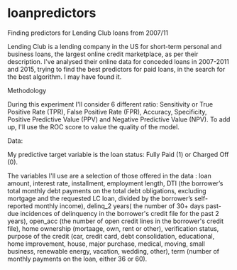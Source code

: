 # loanpredictors
Finding predictors for Lending Club loans from 2007/11 

Lending Club is a lending company in the US for short-term personal and business loans, the largest online credit marketplace, as per their description. I've analysed their online data for conceded loans in 2007-2011 and 2015, trying to find the best predictors for paid loans, in the search for the best algorithm. I may have found it. 



Methodology

During this experiment I'll consider 6 different ratio: Sensitivity or True Positive Rate (TPR), False Positive Rate (FPR), Accuracy, Specificity, Positive Predictive Value (PPV) and Negative Predictive Value (NPV). To add up, I'll use the ROC score to value the quality of the model.

Data:

My predictive target variable is the loan status: Fully Paid (1) or Charged Off (0).

The variables I'll use are a selection of those offered in the data : loan amount, interest rate, installment, employment length, DTI (the borrower’s total monthly debt payments on the total debt obligations, excluding mortgage and the requested LC loan, divided by the borrower’s self-reported monthly income), delinq_2 years( the number of 30+ days past-due incidences of delinquency in the borrower's credit file for the past 2 years), open_acc (the number of open credit lines in the borrower's credit file), home ownership (mortaage, own, rent or other), verification status, purpose of the credit (car, credit card, debt consolidation, educational, home improvement, house, major purchase, medical, moving, small business, renewable energy, vacation, wedding, other),  term (number of monthly payments on the loan, either 36 or 60).

